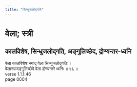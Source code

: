 ```yaml
---
title: "सिन्धुजलोद्गति"
---
```


# वेला; स्त्री
## कालविशेष, सिन्धुजलोद्गति, अङ्गुलिच्छेद, द्रोण्यन्तर-ध्वनि
वेला कालविशेषः स्याद् वेला सिन्धुजलोद्गतिः ।<br />वेलास्यादङ्गुलिच्छेदे वेला द्रोण्यन्तरे ध्वनिः ॥ ४६ ॥<br />verse 1.1.1.46<br />page 0004

